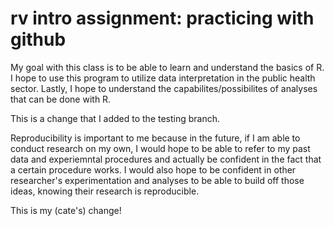 # rv intro assignment: practicing with github

My goal with this class is to be able to learn and understand the basics of R. I hope to use this program to utilize data interpretation in the public health sector. Lastly, I hope to understand the capabilites/possibilites of analyses that can be done with R.

This is a change that I added to the testing branch.

Reproducibility is important to me because in the future, if I am able to conduct research on my own, I would hope to be able to refer to my past data and experiemntal procedures and actually be confident in the fact that a certain procedure works. I would also hope to be confident in other researcher's experimentation and analyses to be able to build off those ideas, knowing their research is reproducible.

This is my (cate's) change!
